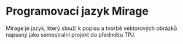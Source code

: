 # Programovací jazyk Mirage
Mirage je jazyk, který slouží k popisu a tvorbě vektorových obrázků napsaný jako semestralní projekt do předmětu TPJ.
